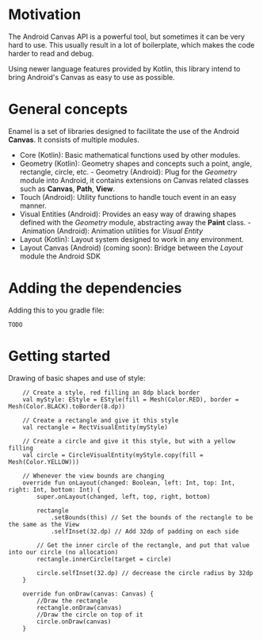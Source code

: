 # Motivation
The Android Canvas API is a powerful tool, but sometimes it can be very hard to use. This usually result in a lot of boilerplate, which makes the code harder to read and debug.

Using newer language features provided by Kotlin, this library intend to bring Android's Canvas as easy to use as possible.

# General concepts
Enamel is a set of libraries designed to facilitate the use of the Android **Canvas**. It consists of multiple modules.

- Core (Kotlin): Basic mathematical functions used by other modules.
- Geometry (Kotlin): Geometry shapes and concepts such a point, angle, rectangle, circle, etc.
- Geometry (Android): Plug for the *Geometry* module into Android, it contains extensions on Canvas related classes such as **Canvas**, **Path**, **View**.
- Touch (Android): Utility functions to handle touch event in an easy manner.
- Visual Entities (Android): Provides an easy way of drawing shapes defined with the *Geometry* module, abstracting away the **Paint** class.
- Animation (Android): Animation utilities for *Visual Entity*
- Layout (Kotlin): Layout system designed to work in any environment.
- Layout Canvas (Android) (coming soon): Bridge between the *Layout* module the Android SDK

#  Adding the dependencies

Adding this to you gradle file:

`TODO`

# Getting started
Drawing of basic shapes and use of style:

```
    // Create a style, red filling an 8dp black border
    val myStyle: EStyle = EStyle(fill = Mesh(Color.RED), border = Mesh(Color.BLACK).toBorder(8.dp))

    // Create a rectangle and give it this style
    val rectangle = RectVisualEntity(myStyle)

    // Create a circle and give it this style, but with a yellow filling
    val circle = CircleVisualEntity(myStyle.copy(fill = Mesh(Color.YELLOW)))

    // Whenever the view bounds are changing
    override fun onLayout(changed: Boolean, left: Int, top: Int, right: Int, bottom: Int) {
        super.onLayout(changed, left, top, right, bottom)

        rectangle
            .setBounds(this) // Set the bounds of the rectangle to be the same as the View
            .selfInset(32.dp) // Add 32dp of padding on each side

        // Get the inner circle of the rectangle, and put that value into our circle (no allocation)
        rectangle.innerCircle(target = circle)

        circle.selfInset(32.dp) // decrease the circle radius by 32dp
    }

    override fun onDraw(canvas: Canvas) {
        //Draw the rectangle
        rectangle.onDraw(canvas)
        //Draw the circle on top of it
        circle.onDraw(canvas)
    }
    
```


